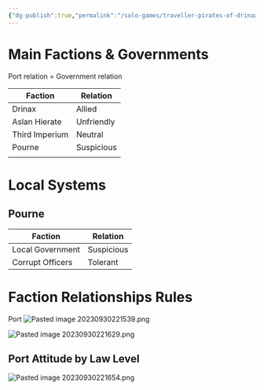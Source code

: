 ```yaml
---
{"dg-publish":true,"permalink":"/solo-games/traveller-pirates-of-drinax/play/faction-relations/","noteIcon":""}
---
```


# Main Factions & Governments
Port relation = Government relation

| Faction        | Relation   |
| -------------- | ---------- |
| Drinax         | Allied     |
| Aslan Hierate  | Unfriendly |
| Third Imperium | Neutral    |
| Pourne         | Suspicious |
|                |            |

# Local Systems

## Pourne
| Faction          | Relation   |
| ---------------- | ---------- |
| Local Government | Suspicious |
| Corrupt Officers | Tolerant   |

# Faction Relationships Rules
Port
![Pasted image 20230930221539.png](/img/user/z_Attachments/Pasted%20image%2020230930221539.png)

![Pasted image 20230930221629.png](/img/user/z_Attachments/Pasted%20image%2020230930221629.png)

## Port Attitude by Law Level
![Pasted image 20230930221654.png](/img/user/z_Attachments/Pasted%20image%2020230930221654.png)

